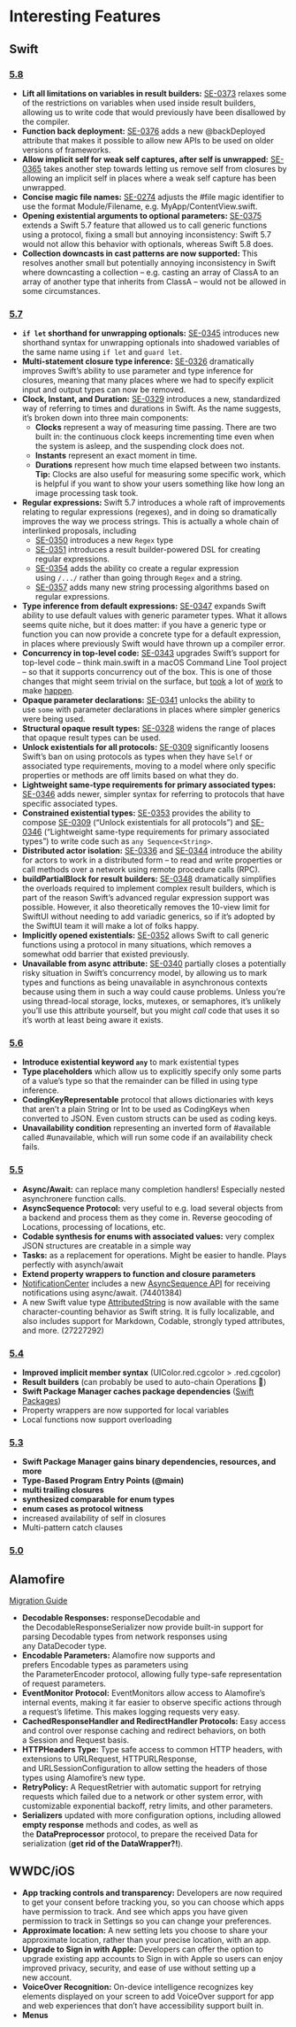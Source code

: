 # Interesting Features

## Swift

### [5.8](https://www.hackingwithswift.com/articles/256/whats-new-in-swift-5-8)
- **Lift all limitations on variables in result builders:** [SE-0373](https://github.com/apple/swift-evolution/blob/main/proposals/0373-vars-without-limits-in-result-builders.md) relaxes some of the restrictions on variables when used inside result builders, allowing us to write code that would previously have been disallowed by the compiler.
- **Function back deployment:** [SE-0376](https://github.com/apple/swift-evolution/blob/main/proposals/0376-function-back-deployment.md) adds a new @backDeployed attribute that makes it possible to allow new APIs to be used on older versions of frameworks.
- **Allow implicit self for weak self captures, after self is unwrapped:** [SE-0365](https://github.com/apple/swift-evolution/blob/main/proposals/0365-implicit-self-weak-capture.md) takes another step towards letting us remove self from closures by allowing an implicit self in places where a weak self capture has been unwrapped.
- **Concise magic file names:** [SE-0274](https://github.com/apple/swift-evolution/blob/main/proposals/0274-magic-file.md) adjusts the #file magic identifier to use the format Module/Filename, e.g. MyApp/ContentView.swift.
- **Opening existential arguments to optional parameters:** [SE-0375](https://github.com/apple/swift-evolution/blob/main/proposals/0375-opening-existential-optional.md) extends a Swift 5.7 feature that allowed us to call generic functions using a protocol, fixing a small but annoying inconsistency: Swift 5.7 would not allow this behavior with optionals, whereas Swift 5.8 does.
- **Collection downcasts in cast patterns are now supported:** This resolves another small but potentially annoying inconsistency in Swift where downcasting a collection – e.g. casting an array of ClassA to an array of another type that inherits from ClassA – would not be allowed in some circumstances.

### [5.7](https://www.hackingwithswift.com/articles/249/whats-new-in-swift-5-7)
- **`if let` shorthand for unwrapping optionals:** [SE-0345](https://github.com/apple/swift-evolution/blob/main/proposals/0345-if-let-shorthand.md) introduces new shorthand syntax for unwrapping optionals into shadowed variables of the same name using `if let` and `guard let`.
- **Multi-statement closure type inference:** [SE-0326](https://github.com/apple/swift-evolution/blob/main/proposals/0326-extending-multi-statement-closure-inference.md) dramatically improves Swift’s ability to use parameter and type inference for closures, meaning that many places where we had to specify explicit input and output types can now be removed.
- **Clock, Instant, and Duration:** [SE-0329](https://github.com/apple/swift-evolution/blob/main/proposals/0329-clock-instant-duration.md) introduces a new, standardized way of referring to times and durations in Swift. As the name suggests, it’s broken down into three main components: 
	- **Clocks** represent a way of measuring time passing. There are two built in: the continuous clock keeps incrementing time even when the system is asleep, and the suspending clock does not.
	- **Instants** represent an exact moment in time.
	- **Durations** represent how much time elapsed between two instants.
  **Tip:** Clocks are also useful for measuring some specific work, which is helpful if you want to show your users something like how long an image processing task took.
- **Regular expressions:** Swift 5.7 introduces a whole raft of improvements relating to regular expressions (regexes), and in doing so dramatically improves the way we process strings. This is actually a whole chain of interlinked proposals, including
	- [SE-0350](https://github.com/apple/swift-evolution/blob/main/proposals/0350-regex-type-overview.md) introduces a new `Regex` type
	- [SE-0351](https://github.com/apple/swift-evolution/blob/main/proposals/0351-regex-builder.md) introduces a result builder-powered DSL for creating regular expressions.
	- [SE-0354](https://github.com/apple/swift-evolution/blob/main/proposals/0354-regex-literals.md) adds the ability co create a regular expression using `/.../` rather than going through `Regex` and a string.
	- [SE-0357](https://github.com/apple/swift-evolution/blob/main/proposals/0357-regex-string-processing-algorithms.md) adds many new string processing algorithms based on regular expressions.
- **Type inference from default expressions:** [SE-0347](https://github.com/apple/swift-evolution/blob/main/proposals/0347-type-inference-from-default-exprs.md) expands Swift ability to use default values with generic parameter types. What it allows seems quite niche, but it does matter: if you have a generic type or function you can now provide a concrete type for a default expression, in places where previously Swift would have thrown up a compiler error.
- **Concurrency in top-level code:** [SE-0343](https://github.com/apple/swift-evolution/blob/main/proposals/0343-top-level-concurrency.md) upgrades Swift’s support for top-level code – think main.swift in a macOS Command Line Tool project – so that it supports concurrency out of the box. This is one of those changes that might seem trivial on the surface, but [took](https://github.com/apple/swift/pull/40998) a lot of [work](https://github.com/apple/swift/pull/41061) to make [happen](https://github.com/apple/swift/pull/40963).
- **Opaque parameter declarations:** [SE-0341](https://github.com/apple/swift-evolution/blob/main/proposals/0341-opaque-parameters.md) unlocks the ability to use `some` with parameter declarations in places where simpler generics were being used.
- **Structural opaque result types:** [SE-0328](https://github.com/apple/swift-evolution/blob/main/proposals/0328-structural-opaque-result-types.md) widens the range of places that opaque result types can be used.
- **Unlock existentials for all protocols:** [SE-0309](https://github.com/apple/swift-evolution/blob/main/proposals/0309-unlock-existential-types-for-all-protocols.md) significantly loosens Swift’s ban on using protocols as types when they have `Self` or associated type requirements, moving to a model where only specific properties or methods are off limits based on what they do.
- **Lightweight same-type requirements for primary associated types:** [SE-0346](https://github.com/apple/swift-evolution/blob/main/proposals/0346-light-weight-same-type-syntax.md) adds newer, simpler syntax for referring to protocols that have specific associated types.
- **Constrained existential types:** [SE-0353](https://github.com/apple/swift-evolution/blob/main/proposals/0353-constrained-existential-types.md) provides the ability to compose [SE-0309](https://github.com/apple/swift-evolution/blob/main/proposals/0309-unlock-existential-types-for-all-protocols.md) (“Unlock existentials for all protocols”) and [SE-0346](https://github.com/apple/swift-evolution/blob/main/proposals/0346-light-weight-same-type-syntax.md) (“Lightweight same-type requirements for primary associated types”) to write code such as `any Sequence<String>`.
- **Distributed actor isolation:** [SE-0336](https://github.com/apple/swift-evolution/blob/main/proposals/0336-distributed-actor-isolation.md) and [SE-0344](https://github.com/apple/swift-evolution/blob/main/proposals/0344-distributed-actor-runtime.md) introduce the ability for actors to work in a distributed form – to read and write properties or call methods over a network using remote procedure calls (RPC).
- **buildPartialBlock for result builders:** [SE-0348](https://github.com/apple/swift-evolution/blob/main/proposals/0348-buildpartialblock.md) dramatically simplifies the overloads required to implement complex result builders, which is part of the reason Swift’s advanced regular expression support was possible. However, it also theoretically removes the 10-view limit for SwiftUI without needing to add variadic generics, so if it’s adopted by the SwiftUI team it will make a lot of folks happy.
- **Implicitly opened existentials:** [SE-0352](https://github.com/apple/swift-evolution/blob/main/proposals/0352-implicit-open-existentials.md) allows Swift to call generic functions using a protocol in many situations, which removes a somewhat odd barrier that existed previously.
- **Unavailable from async attribute:** [SE-0340](https://github.com/apple/swift-evolution/blob/main/proposals/0340-swift-noasync.md) partially closes a potentially risky situation in Swift’s concurrency model, by allowing us to mark types and functions as being unavailable in asynchronous contexts because using them in such a way could cause problems. Unless you’re using thread-local storage, locks, mutexes, or semaphores, it’s unlikely you’ll use this attribute yourself, but you might _call_ code that uses it so it’s worth at least being aware it exists.

### [5.6](https://www.hackingwithswift.com/articles/247/whats-new-in-swift-5-6)
- **Introduce existential keyword `any`** to mark existential types
- **Type placeholders** which allow us to explicitly specify only some parts of a value’s type so that the remainder can be filled in using type inference.
- **CodingKeyRepresentable** protocol that allows dictionaries with keys that aren’t a plain String or Int to be used as CodingKeys when converted to JSON. Even custom structs can be used as coding keys.
- **Unavailability condition** representing an inverted form of #available called #unavailable, which will run some code if an availability check fails.

### [5.5](https://www.hackingwithswift.com/articles/233/whats-new-in-swift-5-5)
- **Async/Await:** can replace many completion handlers! Especially nested asynchronere function calls.
- **AsyncSequence Protocol:** very useful to e.g. load several objects from a backend and process them as they come in. Reverse geocoding of Locations, processing of locations, etc.
- **Codable synthesis for enums with associated values:** very complex JSON structures are creatable in a simple way
- **Tasks:** as a replacement for operations. Might be easier to handle. Plays perfectly with asynch/await
- **Extend property wrappers to function and closure parameters**
- [NotificationCenter](https://developer.apple.com/documentation/foundation/notificationcenter) includes a new [AsyncSequence API](https://developer.apple.com/documentation/swift/asyncsequence) for receiving notifications using async/await. (74401384)
- A new Swift value type [AttributedString](https://developer.apple.com/documentation/foundation/attributedstring) is now available with the same character-counting behavior as Swift string. It is fully localizable, and also includes support for Markdown, Codable, strongly typed attributes, and more. (27227292)

### [5.4](https://www.hackingwithswift.com/articles/228/whats-new-in-swift-5-4)
- **Improved implicit member syntax** (UIColor.red.cgcolor > .red.cgcolor)
- **Result builders** (can probably be used to auto-chain Operations 🎉)
- **Swift Package Manager caches package dependencies** ([Swift Packages](https://stackoverflow.com/questions/66143815/xcode-12-5-spm-dependency-cache-location))
- Property wrappers are now supported for local variables
- Local functions now support overloading

### [5.3](https://www.hackingwithswift.com/articles/218/whats-new-in-swift-5-3)
- **Swift Package Manager gains binary dependencies, resources, and more**
- **Type-Based Program Entry Points (@main)**
- **multi trailing closures**
- **synthesized comparable for enum types**
- **enum cases as protocol witness**
- increased availability of self in closures
- Multi-pattern catch clauses

### [5.0](https://www.hackingwithswift.com/articles/126/whats-new-in-swift-5-0)

## Alamofire

[Migration Guide](https://github.com/Alamofire/Alamofire/blob/master/Documentation/Alamofire%205.0%20Migration%20Guide.md#alamofire-50-migration-guide)

- **Decodable Responses:** responseDecodable and the DecodableResponseSerializer now provide built-in support for parsing Decodable types from network responses using any DataDecoder type.
- **Encodable Parameters:** Alamofire now supports and prefers Encodable types as parameters using the ParameterEncoder protocol, allowing fully type-safe representation of request parameters.
- **EventMonitor Protocol:** EventMonitors allow access to Alamofire’s internal events, making it far easier to observe specific actions through a request’s lifetime. This makes logging requests very easy.
- **CachedResponseHandler and RedirectHandler Protocols:** Easy access and control over response caching and redirect behaviors, on both a Session and Request basis.
- **HTTPHeaders Type:** Type safe access to common HTTP headers, with extensions to URLRequest, HTTPURLResponse, and URLSessionConfiguration to allow setting the headers of those types using Alamofire’s new type.
- **RetryPolicy:** A RequestRetrier with automatic support for retrying requests which failed due to a network or other system error, with customizable exponential backoff, retry limits, and other parameters.
- **Serializers** updated with more configuration options, including allowed **empty response** methods and codes, as well as the **DataPreprocessor** protocol, to prepare the received Data for serialization (**get rid of the DataWrapper?!**).

## WWDC/iOS

- **App tracking controls and transparency:** Developers are now required to get your consent before tracking you, so you can choose which apps have permission to track. And see which apps you have given permission to track in Settings so you can change your preferences.
- **Approximate location:** A new setting lets you choose to share your approximate location, rather than your precise location, with an app.
- **Upgrade to Sign in with Apple:** Developers can offer the option to upgrade existing app accounts to Sign in with Apple so users can enjoy improved privacy, security, and ease of use without setting up a new account.
- **VoiceOver Recognition:** On-device intelligence recognizes key elements displayed on your screen to add VoiceOver support for app and web experiences that don’t have accessibility support built in.
- **Menus**
